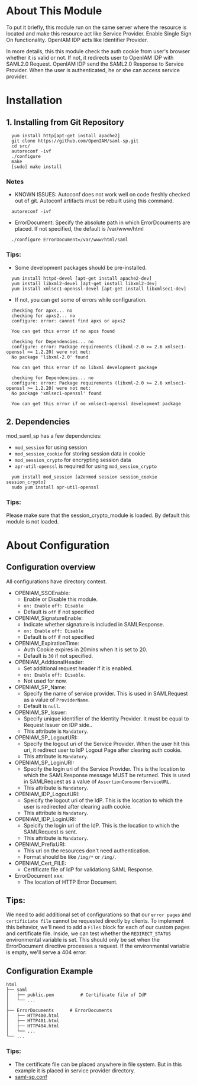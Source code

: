 # About This Module

To put it briefly, this module run on the same server where the resource is located and make this resource
act like Service Provider. Enable Single Sign On functionality.
OpenIAM IDP acts like Identifier Provider.

In more details, this this module check the auth cookie from user's browser whether it is valid or not.
If not, it redirects user to OpenIAM IDP with SAML2.0 Request.
OpenIAM IDP send the SAML2.0 Response to Service Provider.
When the user is authenticated, he or she can access service provider.

# Installation
## 1. Installing from Git Repository
```
  yum install http[apt-get install apache2]
  git clone https://github.com/OpenIAM/saml-sp.git
  cd src/
  autoreconf -ivf
  ./configure
  make
  [sudo] make install
```

### Notes
* KNOWN ISSUES: Autoconf does not work well on code freshly checked out of git. Autoconf artifacts must be rebuilt using this command.
```
  autoreconf -ivf
```

* ErrorDocument: Specify the absolute path in which ErrorDcouments are placed.
If not specified, the default is /var/www/html
```
  ./configure ErrorDocument=/var/www/html/saml
```

### Tips: 
* Some development packages should be pre-installed. 
```
  yum install httpd-devel [apt-get install apache2-dev]
  yum install libxml2-devel [apt-get install libxml2-dev]
  yum install xmlsec1-openssl-devel [apt-get install libxmlsec1-dev]
```

* If not, you can get some of errors while configuration.
```
  checking for apxs... no
  checking for apxs2... no
  configure: error: cannot find apxs or apxs2

  You can get this error if no apxs found
```

```
  checking for Dependencies... no
  configure: error: Package requirements (libxml-2.0 >= 2.6 xmlsec1-openssl >= 1.2.20) were not met:
  No package 'libxml-2.0' found

  You can get this error if no libxml development package
```

```
  checking for Dependencies... no
  configure: error: Package requirements (libxml-2.0 >= 2.6 xmlsec1-openssl >= 1.2.20) were not met:
  No package 'xmlsec1-openssl' found

  You can get this error if no xmlsec1-openssl development package
```

## 2. Dependencies

mod_saml_sp has a few dependencies:

* `mod_session` for using session 
* `mod_session_cookie` for storing session data in cookie
* `mod_session_crypto` for encrypting session data
* `apr-util-openssl` is required for using `mod_session_crypto`
```
  yum install mod_session [a2enmod session session_cookie session_crypto]
  sudo yum install apr-util-openssl
```
### Tips: 
Please make sure that the session_crypto_module is loaded. By default this module is not loaded. 

# About Configuration

## Configuration overview
All configurations have directory context.

* OPENIAM_SSOEnable:
	+ Enable or Disable this module. 
 	+ `on: Enable` `off: Disable`  
 	+ Default is `off` if not specified
* OPENIAM_SignatureEnable:
  + Indicate whether signature is included in SAMLResponse. 
  + `on: Enable` `off: Disable`  
  + Default is `off` if not specified
* OPENIAM_ExpirationTime:
	+ Auth Cookie expires in 20mins when it is set to 20. 
	+ Default is `30` if not specified.
* OPENIAM_AddtionalHeader:
	+ Set additional request header if it is enabled. 
	+ `on: Enable` `off: Disable`. 
	+ Not used for now.
* OPENIAM_SP_Name:
	+ Specify the name of service provider. This is used in SAMLRequest as a value of `ProviderName`. 
	+ Default is `null`.
* OPENIAM_SP_Issuer:
  + Specify unique identifier of the Identity Provider. It must be equal to Request Issuer on IDP side.. 
  + This attribute is `Mandatory`.
* OPENIAM_SP_LogoutURI:
	+ Specify the logout uri of the Service Provider. When the user hit this uri, it redirect user to IdP Logout Page after clearing auth cookie. 
	+ This attribute is `Mandatory`.
* OPENIAM_SP_LoginURI: 
	+ Specify the login uri of the Service Provider. This is the location to which the SAMLResponse message MUST be returned. This is used in SAMLRequest as a value of `AssertionConsumerServiceURL`. 
	+ This attribute is `Mandatory`.
* OPENIAM_IDP_LogoutURI: 
	+ Speicify the logout uri of the IdP. This is the location to which the user is redirected after clearing auth cookie. 
	+ This attribute is `Mandatory`.
* OPENIAM_IDP_LoginURI: 
	+ Speicify the login uri of the IdP. This is the location to which the SAMLRequest is sent. 
	+ This attribute is `Mandatory`.	
* OPENIAM_PrefixURI: 
	+ This uri on the resources don't need authentication. 
	+ Format should be like `/img/*` or `/img/`.
* OPENIAM_Cert_FILE: 
	+ Certificate file of IdP for validationg SAML Response.
* ErrorDocument xxx: 
	+ The location of HTTP Error Document.

## Tips: 
We need to add additional set of configurations so that our `error pages` and `certificiate file` cannot be requested directly by clients. To implement this behavior, we'll need to add a `Files` block for each of our custom pages and certificate file. Inside, we can test whether the `REDIRECT_STATUS` environmental variable is set. This should only be set when the ErrorDocument directive processes a request. If the environmental variable is empty, we'll serve a 404 error:

## Configuration Example
	html
    ├── saml
    │   ├── public.pem          # Certificate file of IdP
    │   └── ...
    │
    ├── ErrorDocuments      # ErrorDocuments
    │   ├── HTTP400.html
    │   ├── HTTP401.html
    │   ├── HTTP404.html
    │   └── ...
    └── ...
### Tips: 
* The certificate file can be placed anywhere in file system. But in this example it is placed in service provider directory.
* [saml-sp.conf](https://alexanderlesin.github.io/conf/apache-conf/saml-sp.conf)
